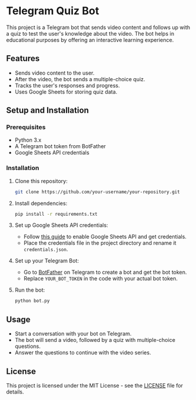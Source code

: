 # Telegram Quiz Bot

This project is a Telegram bot that sends video content and follows up with a quiz to test the user's knowledge about the video. The bot helps in educational purposes by offering an interactive learning experience.

## Features
- Sends video content to the user.
- After the video, the bot sends a multiple-choice quiz.
- Tracks the user's responses and progress.
- Uses Google Sheets for storing quiz data.

## Setup and Installation

### Prerequisites
- Python 3.x
- A Telegram bot token from BotFather
- Google Sheets API credentials

### Installation

1. Clone this repository:
    ```bash
    git clone https://github.com/your-username/your-repository.git
    ```

2. Install dependencies:
    ```bash
    pip install -r requirements.txt
    ```

3. Set up Google Sheets API credentials:
    - Follow [this guide](https://developers.google.com/sheets/api/quickstart/python) to enable Google Sheets API and get credentials.
    - Place the credentials file in the project directory and rename it `credentials.json`.

4. Set up your Telegram Bot:
    - Go to [BotFather](https://core.telegram.org/bots#botfather) on Telegram to create a bot and get the bot token.
    - Replace `YOUR_BOT_TOKEN` in the code with your actual bot token.

5. Run the bot:
    ```bash
    python bot.py
    ```

## Usage
- Start a conversation with your bot on Telegram.
- The bot will send a video, followed by a quiz with multiple-choice questions.
- Answer the questions to continue with the video series.

## License
This project is licensed under the MIT License - see the [LICENSE](LICENSE) file for details.
